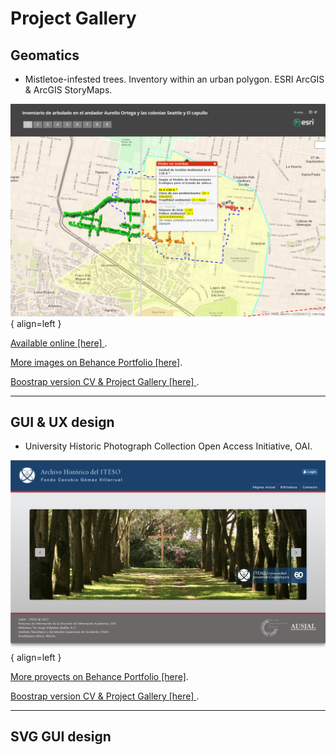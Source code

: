 # Project Gallery
## Geomatics
+ Mistletoe-infested trees. Inventory within an urban polygon.
ESRI ArcGIS & ArcGIS StoryMaps.

![Urban Heritage Protection Area](img/georeferenced_inventory_trees_D.png){ align=left } 

[Available online [here] ](https://www.arcgis.com/apps/StorytellingSwipe/index.html?appid=e02b45f5efb74b10a24bc7ad9f962b7f " ESRI ArcGis Story Maps").

[More images on Behance Portfolio [here]](https://leobardooscar.myportfolio.com/ " ").

[Boostrap version CV & Project Gallery [here] ](https://leobardooscar.github.io/portfolio/geomatics.html "Geomatics").




---

## GUI & UX design

+ University Historic Photograph Collection
Open Access Initiative, OAI.

![Urban Heritage Protection Area](img/front_archivo_iteso_1.png ){ align=left } 

[More proyects on Behance Portfolio [here]](https://leobardooscar.myportfolio.com/university-historic-photograph-collection "Behance portfolio ").

[Boostrap version CV & Project Gallery [here] ](https://leobardooscar.github.io/portfolio/gui_ux.html "GUI & UX design works").

---


## SVG GUI design

 
